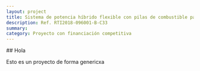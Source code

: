 ```yaml
---
layout: project
title: Sistema de potencia híbrido flexible con pilas de combustible para vehículos eléctricos y fabricación avanzada de plataforma acuática eléctrica superficial no tripulada.
description: Ref. RTI2018-096001-B-C33
summary: 
category: Proyecto con financiación competitiva
---
```


## Hola

Esto es un proyecto de forma genericxa
